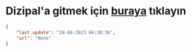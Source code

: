 # Dizipal'a gitmek için [buraya](None) tıklayın
    
```json
{
    "last_update": "28-08-2023 06:30:36",
    "url": "None"
}
```